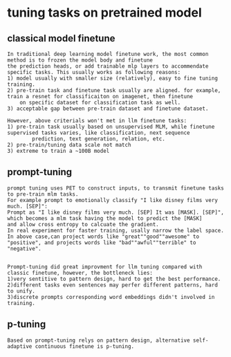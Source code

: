 # tuning tasks on pretrained model 

## classical model finetune
	In traditional deep learning model finetune work, the most common method is to frozen the model body and finetune
	the prediction heads, or add trainable mlp layers to accommendate specific tasks. This usually works as following reasons:
	1) model usually with smaller size (relatively), easy to fine tuning training.
	2) pre-train task and finetune task usually are aligned. for example, train a resnet for classificaiton on imagenet, then finetune
   		on specific dataset for classification task as well.
	3) acceptable gap between pre-train dataset and finetune dataset.

	However, above criterials won't met in llm finetune tasks:
 	1) pre-train task usually based on unsupervised MLM, while finetune supervised tasks varies, like classification, next sequence
    		prediction, text generation, relation, etc.
 	2) pre-train/tuning data scale not match
  	3) extreme to train a ~100B model


## prompt-tuning
	prompt tuning uses PET to construct inputs, to transmit finetune tasks to pre-train mlm tasks.
	For example prompt to emotionally classify "I like disney films very much. [SEP]":
	Prompt as "I like disney films very much. [SEP] It was [MASK]. [SEP]", which becomes a mlm task having the model to predict the [MASK]
	and allow cross entropy to calcuate the gradient. 
	In real experiment for faster training, usally narrow the label space. In above case,can project words like "great""good""awesome" to
	"positive", and projects words like "bad""awful""terrible" to "negative".


	Prompt-tuning did great improvment for llm tuning compared with classic finetune, however, the bottleneck lies:
 	1)very sentitive to pattern design, hard to get the best performance.
  	2)different tasks even sentences may perfer different patterns, hard to unify. 
	3)discrete prompts corresponding word embeddings didn't involved in training.

## p-tuning
	Based on prompt-tuning relys on pattern design, alternative self-adaptive continuous finetune is p-tuning.

   
